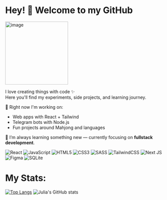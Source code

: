 # Hey! 👋 Welcome to my GitHub

<img width="200" height="200" alt="image" src="https://github.com/user-attachments/assets/955bac46-1b21-440a-a75e-3ea287297108"/>


I love creating things with code ✨  
Here you'll find my experiments, side projects, and learning journey.  

🔭 Right now I'm working on:  
- Web apps with React + Tailwind  
- Telegram bots with Node.js  
- Fun projects around Mahjong and languages  

🌱 I’m always learning something new — currently focusing on **fullstack development**.  

![React](https://img.shields.io/badge/react-%2320232a.svg?style=for-the-badge&logo=react&logoColor=%2361DAFB)
![JavaScript](https://img.shields.io/badge/javascript-%23323330.svg?style=for-the-badge&logo=javascript&logoColor=%23F7DF1E)
![HTML5](https://img.shields.io/badge/html5-%23E34F26.svg?style=for-the-badge&logo=html5&logoColor=white)
![CSS3](https://img.shields.io/badge/css3-%231572B6.svg?style=for-the-badge&logo=css3&logoColor=white)
![SASS](https://img.shields.io/badge/SASS-hotpink.svg?style=for-the-badge&logo=SASS&logoColor=white)
![TailwindCSS](https://img.shields.io/badge/tailwindcss-%2338B2AC.svg?style=for-the-badge&logo=tailwind-css&logoColor=white)
![Next JS](https://img.shields.io/badge/Next-black?style=for-the-badge&logo=next.js&logoColor=white)
![Figma](https://img.shields.io/badge/figma-%23F24E1E.svg?style=for-the-badge&logo=figma&logoColor=white)
![SQLite](https://img.shields.io/badge/sqlite-%2307405e.svg?style=for-the-badge&logo=sqlite&logoColor=white)

<h1>My Stats:</h1>

[![Top Langs](https://github-readme-stats.vercel.app/api/top-langs/?username=o-Julia-O&layout=donut)](https://github.com/anuraghazra/github-readme-stats) ![Julia's GitHub stats](https://github-readme-stats.vercel.app/api?username=o-Julia-O&show_icons=true&theme=white)
